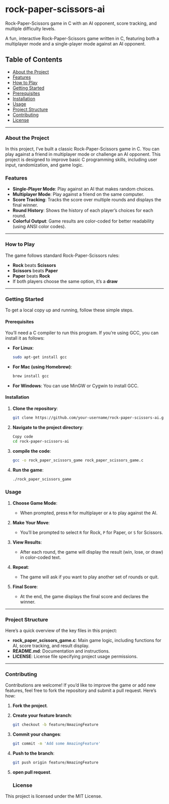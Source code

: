 # rock-paper-scissors-ai

Rock-Paper-Scissors game in C with an AI opponent, score tracking, and multiple difficulty levels.

A fun, interactive Rock-Paper-Scissors game written in C, featuring both a multiplayer mode and a single-player mode against an AI opponent.

## Table of Contents
- [About the Project](#about-the-project)
- [Features](#features)
- [How to Play](#how-to-play)
- [Getting Started](#getting-started)
- [Prerequisites](#prerequisites)
- [Installation](#installation)
- [Usage](#usage)
- [Project Structure](#project-structure)
- [Contributing](#contributing)
- [License](#license)


---

### About the Project

In this project, I’ve built a classic Rock-Paper-Scissors game in C. You can play against a friend in multiplayer mode or challenge an AI opponent. This project is designed to improve basic C programming skills, including user input, randomization, and game logic.

### Features
- **Single-Player Mode**: Play against an AI that makes random choices.
- **Multiplayer Mode**: Play against a friend on the same computer.
- **Score Tracking**: Tracks the score over multiple rounds and displays the final winner.
- **Round History**: Shows the history of each player’s choices for each round.
- **Colorful Output**: Game results are color-coded for better readability (using ANSI color codes).

---

### How to Play

The game follows standard Rock-Paper-Scissors rules:
- **Rock** beats **Scissors**
- **Scissors** beats **Paper**
- **Paper** beats **Rock**
- If both players choose the same option, it’s a **draw**

---

### Getting Started

To get a local copy up and running, follow these simple steps.

#### Prerequisites

You’ll need a C compiler to run this program. If you’re using GCC, you can install it as follows:

- **For Linux**:
  ```bash
  sudo apt-get install gcc

- **For Mac (using Homebrew)**:
  ```bash
  brew install gcc
- **For Windows**:
  You can use MinGW or Cygwin to install GCC.
#### Installation

1. **Clone the repository**:
   ```bash
   git clone https://github.com/your-username/rock-paper-scissors-ai.git

2. **Navigate to the project directory**:

   ```bash
   Copy code
   cd rock-paper-scissors-ai

   
3. **compile the code**:
   ```bash
   gcc -o rock_paper_scissors_game rock_paper_scissors_game.c

4. **Run the game**:
   ```bash
   ./rock_paper_scissors_game

### Usage

1. **Choose Game Mode**:
   - When prompted, press `M` for multiplayer or `A` to play against the AI.

2. **Make Your Move**:
   - You’ll be prompted to select `R` for Rock, `P` for Paper, or `S` for Scissors.

3. **View Results**:
   - After each round, the game will display the result (win, lose, or draw) in color-coded text.

4. **Repeat**:
   - The game will ask if you want to play another set of rounds or quit.

5. **Final Score**:
   - At the end, the game displays the final score and declares the winner.

---

### Project Structure

Here’s a quick overview of the key files in this project:

- **rock_paper_scissors_game.c**: Main game logic, including functions for AI, score tracking, and result display.
- **README.md**: Documentation and instructions.
- **LICENSE**: License file specifying project usage permissions.

---

### Contributing

Contributions are welcome! If you’d like to improve the game or add new features, feel free to fork the repository and submit a pull request. Here’s how:

1. **Fork the project**.
   
2. **Create your feature branch**:
   ```bash
   git checkout -b feature/AmazingFeature
3. **Commit your changes**:
   ```bash
   git commit -m 'Add some AmazingFeature'

4. **Push to the branch**:
   ```bash
   git push origin feature/AmazingFeature

5. **open pull request**.

   ### License

This project is licensed under the MIT License.
